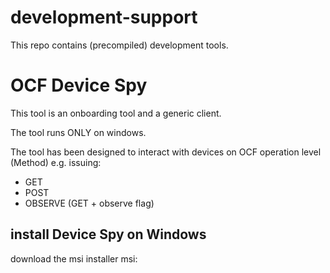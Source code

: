 # development-support


This repo contains (precompiled) development tools.


# OCF Device Spy

This tool is an onboarding tool and a generic client.

The tool runs ONLY on windows.

The tool has been designed to interact with devices on OCF operation level (Method) e.g. issuing:
- GET
- POST
- OBSERVE (GET + observe flag)


## install Device Spy on Windows

download the msi installer msi:


